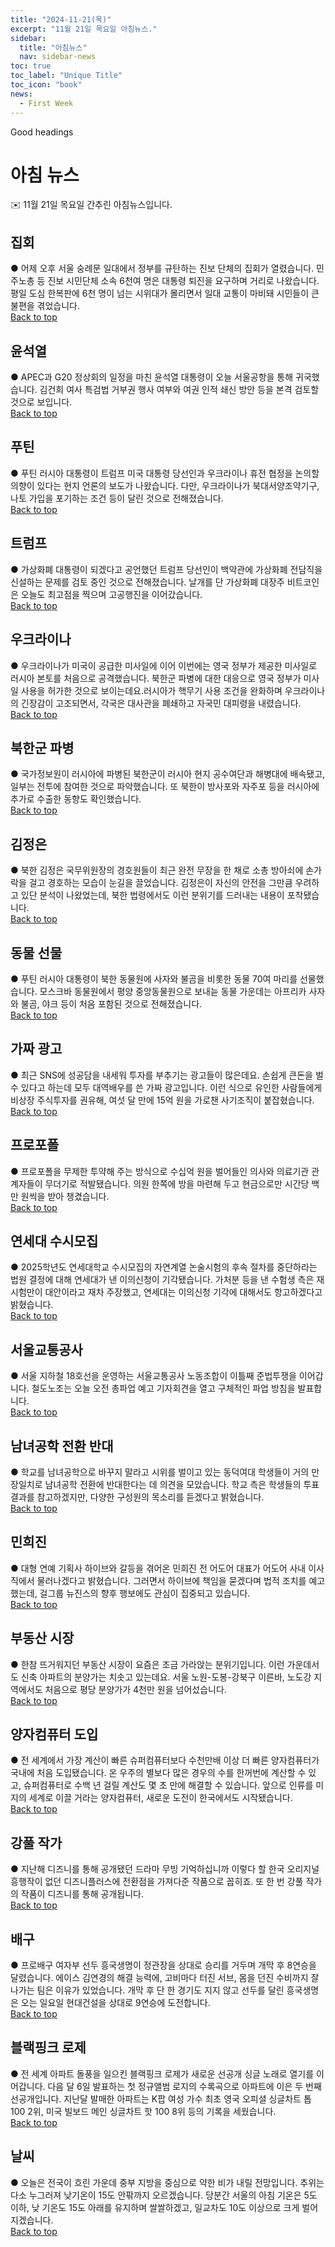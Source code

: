 ```yaml
---
title: "2024-11-21(목)"
excerpt: "11월 21일 목요일 아침뉴스."
sidebar:
  title: "아침뉴스"
  nav: sidebar-news
toc: true
toc_label: "Unique Title"
toc_icon: "book" 
news:
  - First Week
---
```


Good headings

# 아침 뉴스
✉️ 11월 21일 목요일 간추린 아침뉴스입니다.
## 집회
● 어제 오후 서울 숭례문 일대에서 정부를 규탄하는 진보 단체의 집회가 열렸습니다. 민주노총 등 진보 시민단체 소속 6천여 명은 대통령 퇴진을 요구하며 거리로 나왔습니다. 평일 도심 한복판에 6천 명이 넘는 시위대가 몰리면서 일대 교통이 마비돼 시민들이 큰 불편을 겪었습니다.
<br>
<a href="#" class="btn btn--success">Back to top</a>
<br>
## 윤석열
● APEC과 G20 정상회의 일정을 마친 윤석열 대통령이 오늘 서울공항을 통해 귀국했습니다. 김건희 여사 특검법 거부권 행사 여부와 여권 인적 쇄신 방안 등을 본격 검토할 것으로 보입니다.
<br>
<a href="#" class="btn btn--success">Back to top</a>
<br>
## 푸틴
● 푸틴 러시아 대통령이 트럼프 미국 대통령 당선인과 우크라이나 휴전 협정을 논의할 의향이 있다는 현지 언론의 보도가 나왔습니다. 다만, 우크라이나가 북대서양조약기구, 나토 가입을 포기하는 조건 등이 달린 것으로 전해졌습니다.
<br>
<a href="#" class="btn btn--success">Back to top</a>
<br>
## 트럼프
● 가상화폐 대통령이 되겠다고 공언했던 트럼프 당선인이 백악관에 가상화폐 전담직을 신설하는 문제를 검토 중인 것으로 전해졌습니다. 날개를 단 가상화폐 대장주 비트코인은 오늘도 최고점을 찍으며 고공행진을 이어갔습니다.
<br>
<a href="#" class="btn btn--success">Back to top</a>
<br>
## 우크라이나
● 우크라이나가 미국이 공급한 미사일에 이어 이번에는 영국 정부가 제공한 미사일로 러시아 본토를 처음으로 공격했습니다. 북한군 파병에 대한 대응으로 영국 정부가 미사일 사용을 허가한 것으로 보이는데요.러시아가 핵무기 사용 조건을 완화하며 우크라이나의 긴장감이 고조되면서, 각국은 대사관을 폐쇄하고 자국민 대피령을 내렸습니다.
<br>
<a href="#" class="btn btn--success">Back to top</a>
<br>
## 북한군 파병
● 국가정보원이 러시아에 파병된 북한군이 러시아 현지 공수여단과 해병대에 배속됐고, 일부는 전투에 참여한 것으로 파악했습니다. 또 북한이 방사포와 자주포 등을 러시아에 추가로 수출한 동향도 확인했습니다.
<br>
<a href="#" class="btn btn--success">Back to top</a>
<br>
## 김정은
● 북한 김정은 국무위원장의 경호원들이 최근 완전 무장을 한 채로 소총 방아쇠에 손가락을 걸고 경호하는 모습이 눈길을 끌었습니다. 김정은이 자신의 안전을 그만큼 우려하고 있단 분석이 나왔었는데, 북한 법령에서도 이런 분위기를 드러내는 내용이 포착됐습니다.
<br>
<a href="#" class="btn btn--success">Back to top</a>
<br>
## 동물 선물
● 푸틴 러시아 대통령이 북한 동물원에 사자와 불곰을 비롯한 동물 70여 마리를 선물했습니다. 모스크바 동물원에서 평양 중앙동물원으로 보내늗 동물 가운데는 아프리카 사자와 불곰, 야크 등이 처음 포함된 것으로 전해졌습니다.
<br>
<a href="#" class="btn btn--success">Back to top</a>
<br>
## 가짜 광고
● 최근 SNS에 성공담을 내세워 투자를 부추기는 광고들이 많은데요. 손쉽게 큰돈을 벌 수 있다고 하는데 모두  대역배우를 쓴 가짜 광고입니다. 이런 식으로 유인한 사람들에게 비상장 주식투자를 권유해, 여섯 달 만에 15억 원을 가로챈 사기조직이 붙잡혔습니다.
<br>
<a href="#" class="btn btn--success">Back to top</a>
<br>
## 프로포폴
● 프로포폴을 무제한 투약해 주는 방식으로 수십억 원을 벌어들인 의사와 의료기관 관계자들이 무더기로 적발됐습니다. 의원 한쪽에 방을 마련해 두고 현금으로만 시간당 백만 원씩을 받아 챙겼습니다.
<br>
<a href="#" class="btn btn--success">Back to top</a>
<br>
## 연세대 수시모집
● 2025학년도 연세대학교 수시모집의 자연계열 논술시험의 후속 절차를 중단하라는 법원 결정에 대해 연세대가 낸 이의신청이 기각됐습니다. 가처분 등을 낸 수험생 측은 재시험만이 대안이라고 재차 주장했고, 연세대는 이의신청 기각에 대해서도 항고하겠다고 밝혔습니다.
<br>
<a href="#" class="btn btn--success">Back to top</a>
<br>
## 서울교통공사
● 서울 지하철 18호선을 운영하는 서울교통공사 노동조합이 이틀째 준법투쟁을 이어갑니다. 철도노조는 오늘 오전 총파업 예고 기자회견을 열고 구체적인 파업 방침을 발표합니다.
<br>
<a href="#" class="btn btn--success">Back to top</a>
<br>
## 남녀공학 전환 반대
● 학교를 남녀공학으로 바꾸지 말라고 시위를 벌이고 있는 동덕여대 학생들이 거의 만장일치로 남녀공학 전환에 반대한다는 데 의견을 모았습니다. 학교 측은 학생들의 투표 결과를 참고하겠지만, 다양한 구성원의 목소리를 듣겠다고 밝혔습니다.
<br>
<a href="#" class="btn btn--success">Back to top</a>
<br>
## 민희진
● 대형 연예 기획사 하이브와 갈등을 겪어온 민희진 전 어도어 대표가 어도어 사내 이사직에서 물러나겠다고 밝혔습니다. 그러면서 하이브에 책임을 묻겠다며 법적 조치를 예고했는데, 걸그룹 뉴진스의 향후 행보에도 관심이 집중되고 있습니다. 
<br>
<a href="#" class="btn btn--success">Back to top</a>
<br>
## 부동산 시장
● 한참 뜨거워지던 부동산 시장이 요즘은 조금 가라앉는 분위기입니다. 이런 가운데서도 신축 아파트의 분양가는 치솟고 있는데요. 서울 노원-도봉-강북구 이른바, 노도강 지역에서도 처음으로 평당 분양가가 4천만 원을 넘어섰습니다. 
<br>
<a href="#" class="btn btn--success">Back to top</a>
<br>
## 양자컴퓨터 도입
● 전 세계에서 가장 계산이 빠른 슈퍼컴퓨터보다 수천만배 이상 더 빠른 양자컴퓨터가 국내에 처음 도입됐습니다. 온 우주의 별보다 많은 경우의 수를 한꺼번에 계산할 수 있고, 슈퍼컴퓨터로 수백 년 걸릴 계산도 몇 초 만에 해결할 수 있습니다. 앞으로 인류를 미지의 세계로 이끌 거라는 양자컴퓨터, 새로운 도전이 한국에서도 시작됐습니다.
<br>
<a href="#" class="btn btn--success">Back to top</a>
<br>
## 강풀 작가
● 지난해 디즈니를 통해 공개됐던 드라마 무빙 기억하십니까 이렇다 할 한국 오리지널 흥행작이 없던 디즈니플러스에 전환점을 가져다준 작품으로 꼽히죠. 또 한 번 강풀 작가의 작품이 디즈니를 통해 공개됩니다. 
<br>
<a href="#" class="btn btn--success">Back to top</a>
<br>
## 배구
● 프로배구 여자부 선두 흥국생명이 정관장을 상대로 승리를 거두며 개막 후 8연승을 달렸습니다. 에이스 김연경의 해결 능력에, 고비마다 터진 서브, 몸을 던진 수비까지 잘 나가는 팀은 이유가 있었습니다. 개막 후 단 한 경기도 지지 않고 선두를 달린 흥국생명은 오는 일요일 현대건설을 상대로 9연승에 도전합니다.
<br>
<a href="#" class="btn btn--success">Back to top</a>
<br>
## 블랙핑크 로제
● 전 세계 아파트 돌풍을 일으킨 블랙핑크 로제가 새로운 선공개 싱글 노래로 열기를 이어갑니다. 다음 달 6일 발표하는 첫 정규앨범 로지의 수록곡으로 아파트에 이은 두 번째 선공개입니다. 지난달 발매한 아파트는 K팝 여성 가수 최초 영국 오피셜 싱글차트 톱 100 2위, 미국 빌보드 메인 싱글차트 핫 100 8위 등의 기록을 세웠습니다.
<br>
<a href="#" class="btn btn--success">Back to top</a>
<br>
## 날씨
● 오늘은 전국이 흐린 가운데 중부 지방을 중심으로 약한 비가 내릴 전망입니다. 추위는 다소 누그러져 낮기온이 15도 안팎까지 오르겠습니다. 당분간 서울의 아침 기온은 5도 이하, 낮 기온도 15도 아래를 유지하며 쌀쌀하겠고, 일교차도 10도 이상으로 크게 벌어지겠습니다.
<br>
<a href="#" class="btn btn--success">Back to top</a>
<br>
